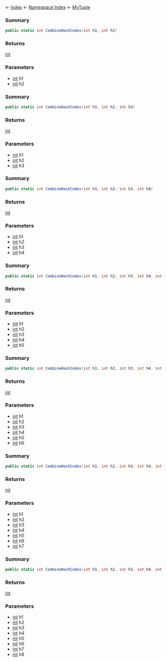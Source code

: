← [Index](Api-Index) ← [Namespace Index](Namespace-Index) ← [MyTuple](VRage.MyTuple)

### Summary

```csharp
public static int CombineHashCodes(int h1, int h2)
```

### Returns

[int](https://docs.microsoft.com/en-us/dotnet/api/System.Int32?view=netframework-4.6)

### Parameters

* [int](https://docs.microsoft.com/en-us/dotnet/api/System.Int32?view=netframework-4.6) h1
* [int](https://docs.microsoft.com/en-us/dotnet/api/System.Int32?view=netframework-4.6) h2
### Summary

```csharp
public static int CombineHashCodes(int h1, int h2, int h3)
```

### Returns

[int](https://docs.microsoft.com/en-us/dotnet/api/System.Int32?view=netframework-4.6)

### Parameters

* [int](https://docs.microsoft.com/en-us/dotnet/api/System.Int32?view=netframework-4.6) h1
* [int](https://docs.microsoft.com/en-us/dotnet/api/System.Int32?view=netframework-4.6) h2
* [int](https://docs.microsoft.com/en-us/dotnet/api/System.Int32?view=netframework-4.6) h3
### Summary

```csharp
public static int CombineHashCodes(int h1, int h2, int h3, int h4)
```

### Returns

[int](https://docs.microsoft.com/en-us/dotnet/api/System.Int32?view=netframework-4.6)

### Parameters

* [int](https://docs.microsoft.com/en-us/dotnet/api/System.Int32?view=netframework-4.6) h1
* [int](https://docs.microsoft.com/en-us/dotnet/api/System.Int32?view=netframework-4.6) h2
* [int](https://docs.microsoft.com/en-us/dotnet/api/System.Int32?view=netframework-4.6) h3
* [int](https://docs.microsoft.com/en-us/dotnet/api/System.Int32?view=netframework-4.6) h4
### Summary

```csharp
public static int CombineHashCodes(int h1, int h2, int h3, int h4, int h5)
```

### Returns

[int](https://docs.microsoft.com/en-us/dotnet/api/System.Int32?view=netframework-4.6)

### Parameters

* [int](https://docs.microsoft.com/en-us/dotnet/api/System.Int32?view=netframework-4.6) h1
* [int](https://docs.microsoft.com/en-us/dotnet/api/System.Int32?view=netframework-4.6) h2
* [int](https://docs.microsoft.com/en-us/dotnet/api/System.Int32?view=netframework-4.6) h3
* [int](https://docs.microsoft.com/en-us/dotnet/api/System.Int32?view=netframework-4.6) h4
* [int](https://docs.microsoft.com/en-us/dotnet/api/System.Int32?view=netframework-4.6) h5
### Summary

```csharp
public static int CombineHashCodes(int h1, int h2, int h3, int h4, int h5, int h6)
```

### Returns

[int](https://docs.microsoft.com/en-us/dotnet/api/System.Int32?view=netframework-4.6)

### Parameters

* [int](https://docs.microsoft.com/en-us/dotnet/api/System.Int32?view=netframework-4.6) h1
* [int](https://docs.microsoft.com/en-us/dotnet/api/System.Int32?view=netframework-4.6) h2
* [int](https://docs.microsoft.com/en-us/dotnet/api/System.Int32?view=netframework-4.6) h3
* [int](https://docs.microsoft.com/en-us/dotnet/api/System.Int32?view=netframework-4.6) h4
* [int](https://docs.microsoft.com/en-us/dotnet/api/System.Int32?view=netframework-4.6) h5
* [int](https://docs.microsoft.com/en-us/dotnet/api/System.Int32?view=netframework-4.6) h6
### Summary

```csharp
public static int CombineHashCodes(int h1, int h2, int h3, int h4, int h5, int h6, int h7)
```

### Returns

[int](https://docs.microsoft.com/en-us/dotnet/api/System.Int32?view=netframework-4.6)

### Parameters

* [int](https://docs.microsoft.com/en-us/dotnet/api/System.Int32?view=netframework-4.6) h1
* [int](https://docs.microsoft.com/en-us/dotnet/api/System.Int32?view=netframework-4.6) h2
* [int](https://docs.microsoft.com/en-us/dotnet/api/System.Int32?view=netframework-4.6) h3
* [int](https://docs.microsoft.com/en-us/dotnet/api/System.Int32?view=netframework-4.6) h4
* [int](https://docs.microsoft.com/en-us/dotnet/api/System.Int32?view=netframework-4.6) h5
* [int](https://docs.microsoft.com/en-us/dotnet/api/System.Int32?view=netframework-4.6) h6
* [int](https://docs.microsoft.com/en-us/dotnet/api/System.Int32?view=netframework-4.6) h7
### Summary

```csharp
public static int CombineHashCodes(int h1, int h2, int h3, int h4, int h5, int h6, int h7, int h8)
```

### Returns

[int](https://docs.microsoft.com/en-us/dotnet/api/System.Int32?view=netframework-4.6)

### Parameters

* [int](https://docs.microsoft.com/en-us/dotnet/api/System.Int32?view=netframework-4.6) h1
* [int](https://docs.microsoft.com/en-us/dotnet/api/System.Int32?view=netframework-4.6) h2
* [int](https://docs.microsoft.com/en-us/dotnet/api/System.Int32?view=netframework-4.6) h3
* [int](https://docs.microsoft.com/en-us/dotnet/api/System.Int32?view=netframework-4.6) h4
* [int](https://docs.microsoft.com/en-us/dotnet/api/System.Int32?view=netframework-4.6) h5
* [int](https://docs.microsoft.com/en-us/dotnet/api/System.Int32?view=netframework-4.6) h6
* [int](https://docs.microsoft.com/en-us/dotnet/api/System.Int32?view=netframework-4.6) h7
* [int](https://docs.microsoft.com/en-us/dotnet/api/System.Int32?view=netframework-4.6) h8

